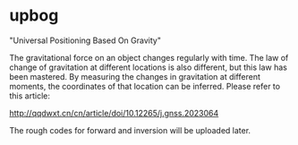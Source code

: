 # upbog
"Universal Positioning Based On Gravity"

The gravitational force on an object changes regularly with time. The law of change of gravitation at different locations is also different, but this law has been mastered. By measuring the changes in gravitation at different moments, the coordinates of that location can be inferred.
Please refer to this article:

http://qqdwxt.cn/cn/article/doi/10.12265/j.gnss.2023064

The rough codes for forward and inversion will be uploaded later.
